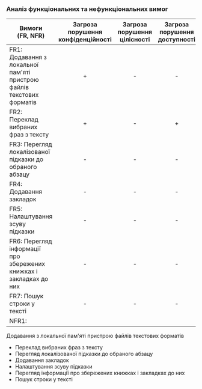 ### Аналіз функціональних та нефункціональних вимог

| Вимоги<br>(FR, NFR)      | Загроза<br>порушення<br>конфіденційності | Загроза<br>порушення<br>цілісності | Загроза<br>порушення<br>доступності |
|-------------|:------------------------:|:------------------------:|:------------------------:|
| FR1: Додавання з локальної пам'яті пристрою<br>файлів текстових форматів  |      +      |      -      |      -      |
| FR2: Переклад вибраних фраз з тексту                                      |      +      |      -      |      +      |
| FR3: Перегляд локалізованої підказки до<br>обраного абзацу                |      -      |      -      |      -      |
| FR4: Додавання закладок                                                   |      -      |      -      |      -      |
| FR5: Налаштування зсуву підказки                                          |      -      |      -      |      -      |
| FR6: Перегляд інформації про збережених<br>книжках і закладках до них     |      -      |      -      |      -      |
| FR7: Пошук строки у тексті                                                |      -      |      -      |      -      |
| NFR1:                                                                     |             |             |             |


Додавання з локальної пам'яті пристрою файлів текстових форматів
- Переклад вибраних фраз з тексту
- Перегляд локалізованої підказки до обраного абзацу
- Додавання закладок
- Налаштування зсуву підказки
- Перегляд інформації про збережених книжках і закладках до них
- Пошук строки у тексті
